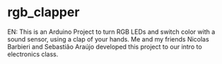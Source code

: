 # rgb_clapper

EN:
This is an Arduino Project to turn RGB LEDs and switch color with a sound sensor, using a clap of your hands. Me and my friends Nicolas Barbieri and Sebastião Araújo developed this project to our intro to electronics class. 
